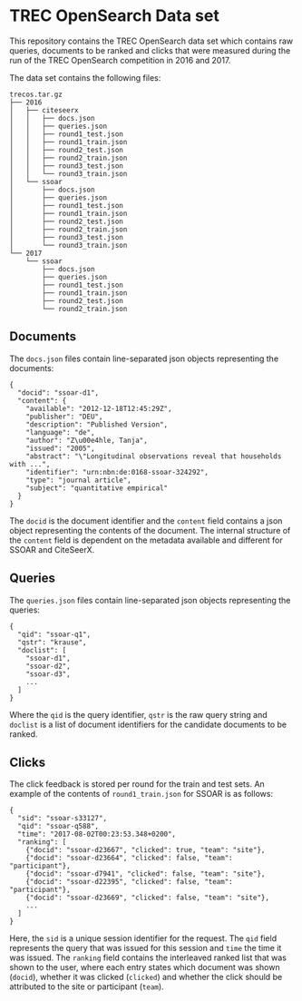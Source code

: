 # TREC OpenSearch Data set

This repository contains the TREC OpenSearch data set which contains raw queries, documents to be ranked and clicks that were measured during the run of the TREC OpenSearch competition in 2016 and 2017.

The data set contains the following files:
    
    trecos.tar.gz
    ├── 2016
    │   ├── citeseerx
    │   │   ├── docs.json
    │   │   ├── queries.json
    │   │   ├── round1_test.json
    │   │   ├── round1_train.json
    │   │   ├── round2_test.json
    │   │   ├── round2_train.json
    │   │   ├── round3_test.json
    │   │   └── round3_train.json
    │   └── ssoar
    │       ├── docs.json
    │       ├── queries.json
    │       ├── round1_test.json
    │       ├── round1_train.json
    │       ├── round2_test.json
    │       ├── round2_train.json
    │       ├── round3_test.json
    │       └── round3_train.json
    └── 2017
        └── ssoar
            ├── docs.json
            ├── queries.json
            ├── round1_test.json
            ├── round1_train.json
            ├── round2_test.json
            └── round2_train.json

## Documents

The `docs.json` files contain line-separated json objects representing the documents:

    {
      "docid": "ssoar-d1",
      "content": {
        "available": "2012-12-18T12:45:29Z",
        "publisher": "DEU",
        "description": "Published Version",
        "language": "de",
        "author": "Z\u00e4hle, Tanja",
        "issued": "2005",
        "abstract": "\"Longitudinal observations reveal that households with ...",
        "identifier": "urn:nbn:de:0168-ssoar-324292",
        "type": "journal article",
        "subject": "quantitative empirical"
      }
    }
    
The `docid` is the document identifier and the `content` field contains a json object representing the contents of the document. The internal structure of the `content` field is dependent on the metadata available and different for SSOAR and CiteSeerX.

## Queries

The `queries.json` files contain line-separated json objects representing the queries:

    {
      "qid": "ssoar-q1",
      "qstr": "krause",
      "doclist": [
        "ssoar-d1",
        "ssoar-d2",
        "ssoar-d3",
        ...
      ]
    }
    
Where the `qid` is the query identifier, `qstr` is the raw query string and `doclist` is a list of document identifiers for the candidate documents to be ranked.

## Clicks

The click feedback is stored per round for the train and test sets. An example of the contents of `round1_train.json` for SSOAR is as follows:

    {
      "sid": "ssoar-s33127",
      "qid": "ssoar-q588",
      "time": "2017-08-02T00:23:53.348+0200",
      "ranking": [
        {"docid": "ssoar-d23667", "clicked": true, "team": "site"},
        {"docid": "ssoar-d23664", "clicked": false, "team": "participant"},
        {"docid": "ssoar-d7941", "clicked": false, "team": "site"},
        {"docid": "ssoar-d22395", "clicked": false, "team": "participant"},
        {"docid": "ssoar-d23669", "clicked": false, "team": "site"},
        ...
      ]
    }
    
Here, the `sid` is a unique session identifier for the request. The `qid` field represents the query that was issued for this session and `time` the time it was issued. The `ranking` field contains the interleaved ranked list that was shown to the user, where each entry states which document was shown (`docid`), whether it was clicked (`clicked`) and whether the click should be attributed to the site or participant (`team`).

